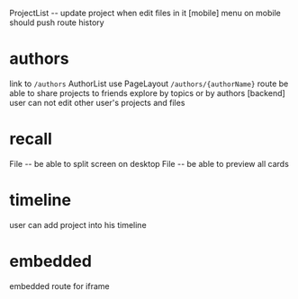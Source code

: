 ProjectList -- update project when edit files in it
[mobile] menu on mobile should push route history

# authors

link to `/authors`
AuthorList use PageLayout
`/authors/{authorName}` route
be able to share projects to friends
explore by topics or by authors
[backend] user can not edit other user's projects and files

# recall

File -- be able to split screen on desktop
File -- be able to preview all cards

# timeline

user can add project into his timeline

# embedded

embedded route for iframe
